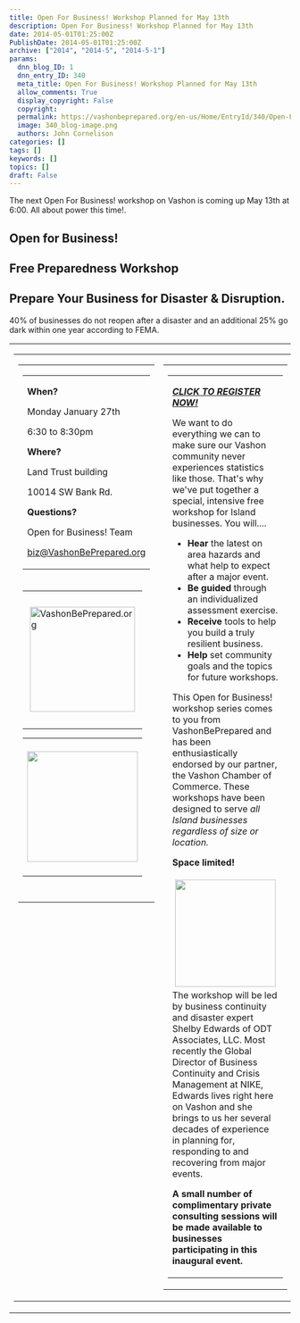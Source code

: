 ```yaml
---
title: Open For Business! Workshop Planned for May 13th
description: Open For Business! Workshop Planned for May 13th
date: 2014-05-01T01:25:00Z
PublishDate: 2014-05-01T01:25:00Z
archive: ["2014", "2014-5", "2014-5-1"]
params:
  dnn_blog_ID: 1
  dnn_entry_ID: 340
  meta_title: Open For Business! Workshop Planned for May 13th
  allow_comments: True
  display_copyright: False
  copyright:
  permalink: https://vashonbeprepared.org/en-us/Home/EntryId/340/Open-For-Business-Workshop-Planned-for-May-13th
  image: 340_blog-image.png
  authors: John Cornelison
categories: []
tags: []
keywords: []
topics: []
draft: False
---
```


<p>The next Open For Business! workshop on Vashon is coming up May 13th at 6:00. All about power this time!. </p>  <h2>Open for Business! </h2>  <h2>Free Preparedness Workshop</h2>  <h2>Prepare Your Business for Disaster &amp; Disruption. </h2>  <p>40% of businesses do not reopen after a disaster and an additional 25% go dark within one year according to FEMA.</p>  <table cellspacing="5" cellpadding="0" border="0"><tbody>     <tr>       <td>         <table cellspacing="7" cellpadding="0" border="0"><tbody>             <tr>               <td valign="top" width="175">                 <table cellspacing="0" cellpadding="0" border="0"><tbody>                     <tr>                       <td width="100%">                         <table cellspacing="0" cellpadding="0" border="0"><tbody>                             <tr>                               <td>                                 <p><strong>When?</strong></p>                                  <p>Monday January 27th</p>                                  <p>6:30 to 8:30pm</p>                                  <p><strong>Where?</strong></p>                                  <p>Land Trust building</p>                                  <p>10014 SW Bank Rd.</p>                                  <p><strong>Questions?</strong></p>                                  <p>Open for Business! Team</p>                                  <p><a href="mailto:biz@VashonBePrepared.org">biz@VashonBePrepared.org</a></p>                               </td>                             </tr>                           </tbody></table>                       </td>                     </tr>                      <tr>                       <td width="100%">                         <table cellspacing="0" cellpadding="0" border="0"><tbody>                             <tr>                               <td>                                 <p><img border="0" hspace="5" alt="VashonBePrepared.org" vspace="10" src="http://ih.constantcontact.com/fs128/1102033636586/img/68.jpg" width="188" /></p>                               </td>                             </tr>                           </tbody></table>                          <table cellspacing="0" cellpadding="0" border="0"><tbody>                             <tr>                               <td>                                 <p><img border="0" vspace="5" src="http://ih.constantcontact.com/fs128/1102033636586/img/69.jpg" width="198" /></p>                               </td>                             </tr>                           </tbody></table>                       </td>                     </tr>                      <tr>                       <td width="100%">&#160;</td>                     </tr>                   </tbody></table>               </td>                <td valign="top" width="425">                 <table cellspacing="0" cellpadding="0" border="0"><tbody>                     <tr>                       <td width="100%">                         <table cellspacing="0" cellpadding="0" border="0"><tbody>                             <tr>                               <td>                                 <p><strong><i><a href="http://r20.rs6.net/tn.jsp?f=001WjrvKo-jhq-46tdh8DGcAJxsyXEke-BqulvhPSrIRRhS5D-uH-33B-6_kF5Q_eI8tzl9hwrU6HRnwkRp7wvwmYQDffQoFJyX8x3k34A0_JGYdux4nG6QLMAn03IVN_lh8s1qtbHGoQmXOqB98FAEQTjKV8GbsJwVnTDEdUSzR4SIW0OT2_gX4q21q77YIUdGjI0wDvomDtzjJJk6SHj3x91NOrDKlolSYJIM92_exgWZoU7yXf1gWM-3neEnPQDkitIFgwoI29XO7UBi4YNuhQ==&amp;c=xX5UEocUlPqV94-kvDRVmFg3aVfuptyw7AwwV12dzbzFCzvU_2VOEg==&amp;ch=N5ecvaPmS0ZeoouOJkD9Vrviw5w6eqGTpYc510Ii_8Y3CVoghEOfCg==">CLICK TO REGISTER NOW!</a></i></strong></p>                                  <p>We want to do everything we can to make sure our Vashon community never experiences statistics like those. That's why we've put together a special, intensive free workshop for Island businesses. You will....</p>                                  <ul>                                   <li><strong>Hear</strong> the latest on area hazards and what help to expect after a major event. </li>                                    <li><strong>Be guided</strong> through an individualized assessment exercise. </li>                                    <li><strong>Receive</strong> tools to help you build a truly resilient business. </li>                                    <li><strong>Help</strong> set community goals and the topics for future workshops. </li>                                 </ul>                                  <p>This Open for Business! workshop series comes to you from VashonBePrepared and has been enthusiastically endorsed by our partner, the Vashon Chamber of Commerce. These workshops have been designed to serve <em>all Island businesses regardless of size or location.</em></p>                                  <p><strong>Space limited!</strong></p>                                  <p><img border="0" hspace="5" vspace="5" src="http://ih.constantcontact.com/fs128/1102033636586/img/72.jpg" width="180" align="left" height="192" />The workshop will be led by business continuity and disaster expert Shelby Edwards of ODT Associates, LLC. Most recently the Global Director of Business Continuity and Crisis Management at NIKE, Edwards lives right here on Vashon and she brings to us her several decades of experience in planning for, responding to and recovering from major events.</p>                                  <p><strong>A small number of complimentary private consulting sessions will be made available to businesses participating in this inaugural event.</strong></p>                               </td>                             </tr>                           </tbody></table>                       </td>                     </tr>                   </tbody></table>               </td>             </tr>           </tbody></table>       </td>     </tr>   </tbody></table>

